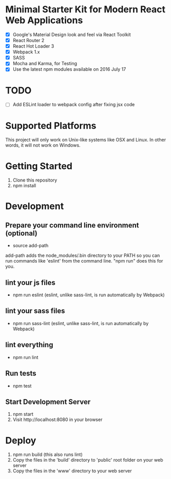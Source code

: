 # Minimal Starter Kit for Modern React Web Applications

- [x] Google's Material Design look and feel via React Toolkit
- [x] React Router 2
- [x] React Hot Loader 3
- [x] Webpack 1.x
- [x] SASS
- [x] Mocha and Karma, for Testing
- [x] Use the latest npm modules available on 2016 July 17

# TODO
- [ ] Add ESLint loader to webpack config after fixing jsx code

# Supported Platforms

This project will only work on Unix-like systems like OSX and Linux. In other words, it will not work on Windows.

# Getting Started
1. Clone this repository
2. npm install

# Development

## Prepare your command line environment (optional)
* source add-path

add-path adds the node_modules/.bin directory to your PATH so you can run commands like 'eslint' from the command line. "npm run" does this for you.

## lint your js files
* npm run eslint (eslint, unlike sass-lint, is run automatically by Webpack)

## lint your sass files
* npm run sass-lint (eslint, unlike sass-lint, is run automatically by Webpack)

## lint everything
* npm run lint

## Run tests
* npm test

## Start Development Server
1. npm start
2. Visit http://localhost:8080 in your browser

# Deploy
1. npm run build (this also runs lint)
2. Copy the files in the 'build' directory to 'public' root folder on your web server
3. Copy the files in the 'www' directory to your web server
